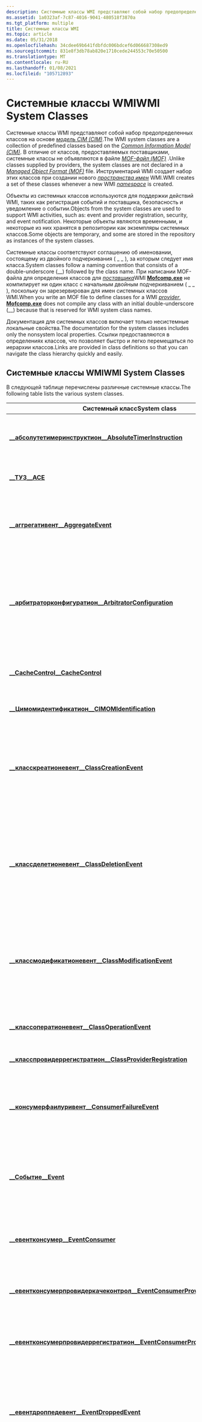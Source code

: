 ```yaml
---
description: Системные классы WMI представляют собой набор предопределенных классов на основе модель CIM (CIM).
ms.assetid: 1a0323af-7c87-4016-9041-480518f3870a
ms.tgt_platform: multiple
title: Системные классы WMI
ms.topic: article
ms.date: 05/31/2018
ms.openlocfilehash: 34cdee69b641fdbfdc006bdcef6d066687308ed9
ms.sourcegitcommit: 831e8f3db78ab820e1710cede244553c70e50500
ms.translationtype: MT
ms.contentlocale: ru-RU
ms.lasthandoff: 01/08/2021
ms.locfileid: "105712893"
---
```

# <a name="wmi-system-classes"></a><span data-ttu-id="26e4c-103">Системные классы WMI</span><span class="sxs-lookup"><span data-stu-id="26e4c-103">WMI System Classes</span></span>

<span data-ttu-id="26e4c-104">Системные классы WMI представляют собой набор предопределенных классов на основе [*модель CIM (CIM)*](gloss-c.md).</span><span class="sxs-lookup"><span data-stu-id="26e4c-104">The WMI system classes are a collection of predefined classes based on the [*Common Information Model (CIM)*](gloss-c.md).</span></span> <span data-ttu-id="26e4c-105">В отличие от классов, предоставляемых поставщиками, системные классы не объявляются в файле [*MOF-файл (MOF)*](gloss-m.md) .</span><span class="sxs-lookup"><span data-stu-id="26e4c-105">Unlike classes supplied by providers, the system classes are not declared in a [*Managed Object Format (MOF)*](gloss-m.md) file.</span></span> <span data-ttu-id="26e4c-106">Инструментарий WMI создает набор этих классов при создании нового [*пространства имен*](gloss-n.md) WMI.</span><span class="sxs-lookup"><span data-stu-id="26e4c-106">WMI creates a set of these classes whenever a new WMI [*namespace*](gloss-n.md) is created.</span></span>

<span data-ttu-id="26e4c-107">Объекты из системных классов используются для поддержки действий WMI, таких как регистрация событий и поставщика, безопасность и уведомление о событии.</span><span class="sxs-lookup"><span data-stu-id="26e4c-107">Objects from the system classes are used to support WMI activities, such as: event and provider registration, security, and event notification.</span></span> <span data-ttu-id="26e4c-108">Некоторые объекты являются временными, и некоторые из них хранятся в репозитории как экземпляры системных классов.</span><span class="sxs-lookup"><span data-stu-id="26e4c-108">Some objects are temporary, and some are stored in the repository as instances of the system classes.</span></span>

<span data-ttu-id="26e4c-109">Системные классы соответствуют соглашению об именовании, состоящему из двойного подчеркивания ( \_ \_ ), за которым следует имя класса.</span><span class="sxs-lookup"><span data-stu-id="26e4c-109">System classes follow a naming convention that consists of a double-underscore (\_\_) followed by the class name.</span></span> <span data-ttu-id="26e4c-110">При написании MOF-файла для определения классов для [*поставщика*](gloss-p.md)WMI [**Mofcomp.exe**](mofcomp.md) не компилирует ни один класс с начальным двойным подчеркиванием ( \_ \_ ), поскольку он зарезервирован для имен системных классов WMI.</span><span class="sxs-lookup"><span data-stu-id="26e4c-110">When you write an MOF file to define classes for a WMI [*provider*](gloss-p.md), [**Mofcomp.exe**](mofcomp.md) does not compile any class with an initial double-underscore (\_\_) because that is reserved for WMI system class names.</span></span>

<span data-ttu-id="26e4c-111">Документация для системных классов включает только несистемные локальные свойства.</span><span class="sxs-lookup"><span data-stu-id="26e4c-111">The documentation for the system classes includes only the nonsystem local properties.</span></span> <span data-ttu-id="26e4c-112">Ссылки предоставляются в определениях классов, что позволяет быстро и легко перемещаться по иерархии классов.</span><span class="sxs-lookup"><span data-stu-id="26e4c-112">Links are provided in class definitions so that you can navigate the class hierarchy quickly and easily.</span></span>

## <a name="wmi-system-classes"></a><span data-ttu-id="26e4c-113">Системные классы WMI</span><span class="sxs-lookup"><span data-stu-id="26e4c-113">WMI System Classes</span></span>

<span data-ttu-id="26e4c-114">В следующей таблице перечислены различные системные классы.</span><span class="sxs-lookup"><span data-stu-id="26e4c-114">The following table lists the various system classes.</span></span>



| <span data-ttu-id="26e4c-115">Системный класс</span><span class="sxs-lookup"><span data-stu-id="26e4c-115">System class</span></span>                                                                         | <span data-ttu-id="26e4c-116">Описание</span><span class="sxs-lookup"><span data-stu-id="26e4c-116">Description</span></span>                                                                                                                                                                                          |
|--------------------------------------------------------------------------------------|------------------------------------------------------------------------------------------------------------------------------------------------------------------------------------------------------|
| [<span data-ttu-id="26e4c-117">**\_\_абсолутетимеринструктион**</span><span class="sxs-lookup"><span data-stu-id="26e4c-117">**\_\_AbsoluteTimerInstruction**</span></span>](--absolutetimerinstruction.md)                   | <span data-ttu-id="26e4c-118">Вызывает создание события на определенную дату в определенное время.</span><span class="sxs-lookup"><span data-stu-id="26e4c-118">Causes an event to be generated on a specific date at a specific time.</span></span>                                                                                                                               |
| [<span data-ttu-id="26e4c-119">**\_\_ТУЗ**</span><span class="sxs-lookup"><span data-stu-id="26e4c-119">**\_\_ACE**</span></span>](--ace.md)                                                             | <span data-ttu-id="26e4c-120">Представляет элемент управления доступом.</span><span class="sxs-lookup"><span data-stu-id="26e4c-120">Represents an access control entry (ACE).</span></span>                                                                                                                                                            |
| [<span data-ttu-id="26e4c-121">**\_\_аггрегативент**</span><span class="sxs-lookup"><span data-stu-id="26e4c-121">**\_\_AggregateEvent**</span></span>](--aggregateevent.md)                                       | <span data-ttu-id="26e4c-122">Представляет статистическое событие нескольких отдельных внутренних или внешних событий.</span><span class="sxs-lookup"><span data-stu-id="26e4c-122">Represents an aggregate event of several individual intrinsic or extrinsic events.</span></span>                                                                                                                   |
| [<span data-ttu-id="26e4c-123">**\_\_арбитраторконфигуратион**</span><span class="sxs-lookup"><span data-stu-id="26e4c-123">**\_\_ArbitratorConfiguration**</span></span>](--arbitratorconfiguration.md)                     | <span data-ttu-id="26e4c-124">Класс конфигурации, ограничивающий внутренние ресурсы, используемые операциями, инициированными клиентами WMI.</span><span class="sxs-lookup"><span data-stu-id="26e4c-124">Configuration class that limits the internal resources that are used by operations initiated by WMI clients.</span></span>                                                                                         |
| [<span data-ttu-id="26e4c-125">**\_\_CacheControl**</span><span class="sxs-lookup"><span data-stu-id="26e4c-125">**\_\_CacheControl**</span></span>](--cachecontrol.md)                                           | <span data-ttu-id="26e4c-126">Определяет, когда WMI должен освободить объект модели COM.</span><span class="sxs-lookup"><span data-stu-id="26e4c-126">Determines when WMI should release a Component Object Model (COM) object.</span></span>                                                                                                                            |
| [<span data-ttu-id="26e4c-127">**\_\_Цимомидентификатион**</span><span class="sxs-lookup"><span data-stu-id="26e4c-127">**\_\_CIMOMIdentification**</span></span>](--cimomidentification.md)                             | <span data-ttu-id="26e4c-128">Описывает локальную установку WMI.</span><span class="sxs-lookup"><span data-stu-id="26e4c-128">Describes the local installation of WMI.</span></span>                                                                                                                                                             |
| [<span data-ttu-id="26e4c-129">**\_\_класскреатионевент**</span><span class="sxs-lookup"><span data-stu-id="26e4c-129">**\_\_ClassCreationEvent**</span></span>](--classcreationevent.md)                               | <span data-ttu-id="26e4c-130">Представляет событие создания класса, которое представляет собой тип [встроенного события](determining-the-type-of-event-to-receive.md) , создаваемого при добавлении нового класса в пространство имен.</span><span class="sxs-lookup"><span data-stu-id="26e4c-130">Represents a class creation event, which is a type of [intrinsic event](determining-the-type-of-event-to-receive.md) generated when a new class is added to the namespace.</span></span>                          |
| [<span data-ttu-id="26e4c-131">**\_\_классделетионевент**</span><span class="sxs-lookup"><span data-stu-id="26e4c-131">**\_\_ClassDeletionEvent**</span></span>](--classdeletionevent.md)                               | <span data-ttu-id="26e4c-132">Представляет событие удаления класса, которое представляет собой тип [встроенного события](determining-the-type-of-event-to-receive.md) , создаваемого при удалении класса из пространства имен.</span><span class="sxs-lookup"><span data-stu-id="26e4c-132">Represents a class deletion event, which is a type of [intrinsic event](determining-the-type-of-event-to-receive.md) generated when a class is removed from the namespace.</span></span>                          |
| [<span data-ttu-id="26e4c-133">**\_\_классмодификатионевент**</span><span class="sxs-lookup"><span data-stu-id="26e4c-133">**\_\_ClassModificationEvent**</span></span>](--classmodificationevent.md)                       | <span data-ttu-id="26e4c-134">Представляет событие изменения класса, которое представляет собой тип [встроенного события](determining-the-type-of-event-to-receive.md) , создаваемого при изменении класса в пространстве имен.</span><span class="sxs-lookup"><span data-stu-id="26e4c-134">Represents a class modification event, which is a type of [intrinsic event](determining-the-type-of-event-to-receive.md) generated when a class is changed in the namespace.</span></span>                        |
| [<span data-ttu-id="26e4c-135">**\_\_классоператионевент**</span><span class="sxs-lookup"><span data-stu-id="26e4c-135">**\_\_ClassOperationEvent**</span></span>](--classoperationevent.md)                             | <span data-ttu-id="26e4c-136">Базовый класс для всех внутренних событий, связанных с классом.</span><span class="sxs-lookup"><span data-stu-id="26e4c-136">A base class for all intrinsic events that relate to a class.</span></span>                                                                                                                                        |
| [<span data-ttu-id="26e4c-137">**\_\_класспровидеррегистратион**</span><span class="sxs-lookup"><span data-stu-id="26e4c-137">**\_\_ClassProviderRegistration**</span></span>](--classproviderregistration.md)                 | <span data-ttu-id="26e4c-138">Регистрирует поставщики классов в WMI.</span><span class="sxs-lookup"><span data-stu-id="26e4c-138">Registers class providers in WMI.</span></span>                                                                                                                                                                    |
| [<span data-ttu-id="26e4c-139">**\_\_консумерфаилуривент**</span><span class="sxs-lookup"><span data-stu-id="26e4c-139">**\_\_ConsumerFailureEvent**</span></span>](--consumerfailureevent.md)                           | <span data-ttu-id="26e4c-140">Представляет вхождение другого события, которое отбрасывается из-за сбоя потребителя событий.</span><span class="sxs-lookup"><span data-stu-id="26e4c-140">Represents the occurrence of some other event that is being dropped because of the failure of an event consumer.</span></span>                                                                                     |
| [<span data-ttu-id="26e4c-141">**\_\_Событие**</span><span class="sxs-lookup"><span data-stu-id="26e4c-141">**\_\_Event**</span></span>](--event.md)                                                         | <span data-ttu-id="26e4c-142">Абстрактный базовый класс, который выступает в качестве родительского класса для всех внутренних и внешних событий.</span><span class="sxs-lookup"><span data-stu-id="26e4c-142">An abstract base class that serves as the parent class for all intrinsic and extrinsic events.</span></span>                                                                                                       |
| [<span data-ttu-id="26e4c-143">**\_\_евентконсумер**</span><span class="sxs-lookup"><span data-stu-id="26e4c-143">**\_\_EventConsumer**</span></span>](--eventconsumer.md)                                         | <span data-ttu-id="26e4c-144">Абстрактный базовый класс, используемый при регистрации постоянного потребителя событий.</span><span class="sxs-lookup"><span data-stu-id="26e4c-144">An abstract base class that is used in the registration of a permanent event consumer.</span></span>                                                                                                               |
| [<span data-ttu-id="26e4c-145">**\_\_евентконсумерпровидеркачеконтрол**</span><span class="sxs-lookup"><span data-stu-id="26e4c-145">**\_\_EventConsumerProviderCacheControl**</span></span>](--eventconsumerprovidercachecontrol.md) | <span data-ttu-id="26e4c-146">Определяет, когда WMI должен освободить поставщик потребителей событий.</span><span class="sxs-lookup"><span data-stu-id="26e4c-146">Determines when WMI should release an event consumer provider.</span></span>                                                                                                                                       |
| [<span data-ttu-id="26e4c-147">**\_\_евентконсумерпровидеррегистратион**</span><span class="sxs-lookup"><span data-stu-id="26e4c-147">**\_\_EventConsumerProviderRegistration**</span></span>](--eventconsumerproviderregistration.md) | <span data-ttu-id="26e4c-148">Регистрирует поставщиков объектов-получателей событий с помощью инструментария WMI.</span><span class="sxs-lookup"><span data-stu-id="26e4c-148">Registers event consumer providers with WMI.</span></span>                                                                                                                                                         |
| [<span data-ttu-id="26e4c-149">**\_\_евентдроппедевент**</span><span class="sxs-lookup"><span data-stu-id="26e4c-149">**\_\_EventDroppedEvent**</span></span>](--eventdroppedevent.md)                                 | <span data-ttu-id="26e4c-150">Представляет вхождение события, которое удаляется.</span><span class="sxs-lookup"><span data-stu-id="26e4c-150">Represents the occurrence of an event that is dropped.</span></span> <span data-ttu-id="26e4c-151">Удаленное событие — это событие, которое не доставляется потребителю события.</span><span class="sxs-lookup"><span data-stu-id="26e4c-151">A dropped event is an event that is not delivered to an event consumer.</span></span>                                                                       |
| [<span data-ttu-id="26e4c-152">**\_\_EventFilter**</span><span class="sxs-lookup"><span data-stu-id="26e4c-152">**\_\_EventFilter**</span></span>](--eventfilter.md)                                             | <span data-ttu-id="26e4c-153">Для регистрации постоянного потребителя событий требуется экземпляр класса System [**\_ \_ EventFilter**](--eventfilter.md) .</span><span class="sxs-lookup"><span data-stu-id="26e4c-153">Registration of a permanent event consumer requires an instance of the [**\_\_EventFilter**](--eventfilter.md) system class.</span></span>                                                                        |
| [<span data-ttu-id="26e4c-154">**\_\_евентженератор**</span><span class="sxs-lookup"><span data-stu-id="26e4c-154">**\_\_EventGenerator**</span></span>](--eventgenerator.md)                                       | <span data-ttu-id="26e4c-155">Выступает в качестве родительского класса для классов, управляющих созданием событий, например [событий таймера](receiving-a-timed-or-repeating-event.md).</span><span class="sxs-lookup"><span data-stu-id="26e4c-155">Serves as a parent class for classes that control the generation of events, such as [timer events](receiving-a-timed-or-repeating-event.md).</span></span>                                                        |
| [<span data-ttu-id="26e4c-156">**\_\_евентпровидеркачеконтрол**</span><span class="sxs-lookup"><span data-stu-id="26e4c-156">**\_\_EventProviderCacheControl**</span></span>](--eventprovidercachecontrol.md)                 | <span data-ttu-id="26e4c-157">Определяет, когда выгружается поставщик событий.</span><span class="sxs-lookup"><span data-stu-id="26e4c-157">Controls when an event provider is unloaded.</span></span>                                                                                                                                                         |
| [<span data-ttu-id="26e4c-158">**\_\_евентпровидеррегистратион**</span><span class="sxs-lookup"><span data-stu-id="26e4c-158">**\_\_EventProviderRegistration**</span></span>](--eventproviderregistration.md)                 | <span data-ttu-id="26e4c-159">Регистрирует поставщики событий в WMI.</span><span class="sxs-lookup"><span data-stu-id="26e4c-159">Registers event providers with WMI.</span></span>                                                                                                                                                                  |
| [<span data-ttu-id="26e4c-160">**\_\_евенткуеуеоверфловевент**</span><span class="sxs-lookup"><span data-stu-id="26e4c-160">**\_\_EventQueueOverflowEvent**</span></span>](--eventqueueoverflowevent.md)                     | <span data-ttu-id="26e4c-161">Сообщает, когда событие удаляется в результате переполнения очереди доставки.</span><span class="sxs-lookup"><span data-stu-id="26e4c-161">Reports when an event is dropped as a result of delivery queue overflow.</span></span>                                                                                                                             |
| [<span data-ttu-id="26e4c-162">**\_\_евентсинккачеконтрол**</span><span class="sxs-lookup"><span data-stu-id="26e4c-162">**\_\_EventSinkCacheControl**</span></span>](--eventsinkcachecontrol.md)                         | <span data-ttu-id="26e4c-163">Используется для определения того, когда WMI освобождает указатель [**ивбемунбаундобжектсинк**](/windows/desktop/api/Wbemprov/nn-wbemprov-iwbemunboundobjectsink) поставщика событий.</span><span class="sxs-lookup"><span data-stu-id="26e4c-163">Used to determine when WMI releases an event consumer provider's [**IWbemUnboundObjectSink**](/windows/desktop/api/Wbemprov/nn-wbemprov-iwbemunboundobjectsink) pointer.</span></span>                                                                   |
| [<span data-ttu-id="26e4c-164">**\_\_екстендедстатус**</span><span class="sxs-lookup"><span data-stu-id="26e4c-164">**\_\_ExtendedStatus**</span></span>](--extendedstatus.md)                                       | <span data-ttu-id="26e4c-165">Используется для передачи подробных сведений о состоянии и ошибке.</span><span class="sxs-lookup"><span data-stu-id="26e4c-165">Used to report detailed status and error information.</span></span>                                                                                                                                                |
| [<span data-ttu-id="26e4c-166">**\_\_екстринсицевент**</span><span class="sxs-lookup"><span data-stu-id="26e4c-166">**\_\_ExtrinsicEvent**</span></span>](--extrinsicevent.md)                                       | <span data-ttu-id="26e4c-167">Выступает в качестве родительского класса для всех определяемых пользователем типов событий, также известных как [внешние события](determining-the-type-of-event-to-receive.md).</span><span class="sxs-lookup"><span data-stu-id="26e4c-167">Serves as a parent class for all user-defined event types, also known as [extrinsic events](determining-the-type-of-event-to-receive.md).</span></span>                                                           |
| [<span data-ttu-id="26e4c-168">**\_\_филтертоконсумербиндинг**</span><span class="sxs-lookup"><span data-stu-id="26e4c-168">**\_\_FilterToConsumerBinding**</span></span>](--filtertoconsumerbinding.md)                     | <span data-ttu-id="26e4c-169">Используется при регистрации постоянных потребителей событий для связывания экземпляра объекта [**\_ \_ евентконсумер**](--eventconsumer.md) с экземпляром [**\_ \_ EventFilter**](--eventfilter.md).</span><span class="sxs-lookup"><span data-stu-id="26e4c-169">Used in the registration of permanent event consumers to relate an instance of the of [**\_\_EventConsumer**](--eventconsumer.md) to an instance of [**\_\_EventFilter**](--eventfilter.md).</span></span>       |
| [<span data-ttu-id="26e4c-170">**\_\_индикатионрелатед**</span><span class="sxs-lookup"><span data-stu-id="26e4c-170">**\_\_IndicationRelated**</span></span>](--indicationrelated.md)                                 | <span data-ttu-id="26e4c-171">Служит родительским классом для всех классов, связанных с событиями.</span><span class="sxs-lookup"><span data-stu-id="26e4c-171">Serves as a parent class for all event-related classes.</span></span>                                                                                                                                              |
| [<span data-ttu-id="26e4c-172">**\_\_инстанцекреатионевент**</span><span class="sxs-lookup"><span data-stu-id="26e4c-172">**\_\_InstanceCreationEvent**</span></span>](--instancecreationevent.md)                         | <span data-ttu-id="26e4c-173">Сообщает о событии создания экземпляра, которое представляет собой тип [внутреннего события](determining-the-type-of-event-to-receive.md) , создаваемого при добавлении нового экземпляра в пространство имен.</span><span class="sxs-lookup"><span data-stu-id="26e4c-173">Reports an instance creation event, which is a type of [intrinsic event](determining-the-type-of-event-to-receive.md) that is generated when a new instance is added to the namespace.</span></span>              |
| [<span data-ttu-id="26e4c-174">**\_\_инстанцеделетионевент**</span><span class="sxs-lookup"><span data-stu-id="26e4c-174">**\_\_InstanceDeletionEvent**</span></span>](--instancedeletionevent.md)                         | <span data-ttu-id="26e4c-175">Сообщает о событии удаления экземпляра, которое представляет собой тип [встроенного события](determining-the-type-of-event-to-receive.md) , создаваемого при удалении экземпляра из пространства имен.</span><span class="sxs-lookup"><span data-stu-id="26e4c-175">Reports an instance deletion event, which is a type of [intrinsic event](determining-the-type-of-event-to-receive.md) generated when an instance is deleted from the namespace.</span></span>                     |
| [<span data-ttu-id="26e4c-176">**\_\_инстанцемодификатионевент**</span><span class="sxs-lookup"><span data-stu-id="26e4c-176">**\_\_InstanceModificationEvent**</span></span>](--instancemodificationevent.md)                 | <span data-ttu-id="26e4c-177">Сообщает о событии изменения экземпляра, которое представляет собой тип [внутреннего события](determining-the-type-of-event-to-receive.md) , создаваемого при изменении экземпляра в пространстве имен.</span><span class="sxs-lookup"><span data-stu-id="26e4c-177">Reports an instance modification event, which is a type of [intrinsic event](determining-the-type-of-event-to-receive.md) generated when an instance changes in the namespace.</span></span>                      |
| [<span data-ttu-id="26e4c-178">**\_\_инстанцеоператионевент**</span><span class="sxs-lookup"><span data-stu-id="26e4c-178">**\_\_InstanceOperationEvent**</span></span>](--instanceoperationevent.md)                       | <span data-ttu-id="26e4c-179">Служит базовым классом для всех внутренних событий, связанных с экземпляром.</span><span class="sxs-lookup"><span data-stu-id="26e4c-179">Serves as a base class for all intrinsic events that relate to an instance.</span></span>                                                                                                                          |
| [<span data-ttu-id="26e4c-180">**\_\_инстанцепровидеррегистратион**</span><span class="sxs-lookup"><span data-stu-id="26e4c-180">**\_\_InstanceProviderRegistration**</span></span>](--instanceproviderregistration.md)           | <span data-ttu-id="26e4c-181">Регистрирует поставщиков экземпляров в WMI.</span><span class="sxs-lookup"><span data-stu-id="26e4c-181">Registers instance providers in WMI.</span></span>                                                                                                                                                                 |
| [<span data-ttu-id="26e4c-182">**\_\_интервалтимеринструктион**</span><span class="sxs-lookup"><span data-stu-id="26e4c-182">**\_\_IntervalTimerInstruction**</span></span>](--intervaltimerinstruction.md)                   | <span data-ttu-id="26e4c-183">Создает события с интервалами, аналогично сообщению [**\_ таймера WM**](/windows/desktop/winmsg/wm-timer) в программировании Windows.</span><span class="sxs-lookup"><span data-stu-id="26e4c-183">Generates events at intervals, similar to a [**WM\_TIMER**](/windows/desktop/winmsg/wm-timer) message in Windows programming.</span></span>                                                                                         |
| [<span data-ttu-id="26e4c-184">**\_\_месодинвокатионевент**</span><span class="sxs-lookup"><span data-stu-id="26e4c-184">**\_\_MethodInvocationEvent**</span></span>](--methodinvocationevent.md)                         | <span data-ttu-id="26e4c-185">Этот класс не реализован.</span><span class="sxs-lookup"><span data-stu-id="26e4c-185">This class is not implemented.</span></span>                                                                                                                                                                       |
| [<span data-ttu-id="26e4c-186">**\_\_месодпровидеррегистратион**</span><span class="sxs-lookup"><span data-stu-id="26e4c-186">**\_\_MethodProviderRegistration**</span></span>](--methodproviderregistration.md)               | <span data-ttu-id="26e4c-187">Регистрирует поставщики методов с помощью инструментария WMI.</span><span class="sxs-lookup"><span data-stu-id="26e4c-187">Registers method providers with WMI.</span></span>                                                                                                                                                                 |
| [<span data-ttu-id="26e4c-188">**\_\_Пространство имен**</span><span class="sxs-lookup"><span data-stu-id="26e4c-188">**\_\_Namespace**</span></span>](--namespace.md)                                                 | <span data-ttu-id="26e4c-189">Представляет пространство имен WMI.</span><span class="sxs-lookup"><span data-stu-id="26e4c-189">Represents a WMI namespace.</span></span>                                                                                                                                                                          |
| [<span data-ttu-id="26e4c-190">**\_\_намеспацекреатионевент**</span><span class="sxs-lookup"><span data-stu-id="26e4c-190">**\_\_NamespaceCreationEvent**</span></span>](--namespacecreationevent.md)                       | <span data-ttu-id="26e4c-191">Сообщает о событии создания пространства имен, которое представляет собой тип [встроенного события](determining-the-type-of-event-to-receive.md) , создаваемого при добавлении нового пространства имен к текущему пространству имен.</span><span class="sxs-lookup"><span data-stu-id="26e4c-191">Reports a namespace creation event, which is a type of [intrinsic event](determining-the-type-of-event-to-receive.md) generated when a new namespace is added to the current namespace.</span></span>             |
| [<span data-ttu-id="26e4c-192">**\_\_намеспацеделетионевент**</span><span class="sxs-lookup"><span data-stu-id="26e4c-192">**\_\_NamespaceDeletionEvent**</span></span>](--namespacedeletionevent.md)                       | <span data-ttu-id="26e4c-193">Сообщает о событии удаления пространства имен, которое представляет собой тип [внутреннего события](determining-the-type-of-event-to-receive.md) , создаваемого при удалении подпространства имен из текущего пространства имен.</span><span class="sxs-lookup"><span data-stu-id="26e4c-193">Reports a namespace deletion event, which is a type of [intrinsic event](determining-the-type-of-event-to-receive.md) that is generated when a sub-namespace is removed from the current namespace.</span></span> |
| [<span data-ttu-id="26e4c-194">**\_\_намеспацемодификатионевент**</span><span class="sxs-lookup"><span data-stu-id="26e4c-194">**\_\_NamespaceModificationEvent**</span></span>](--namespacemodificationevent.md)               | <span data-ttu-id="26e4c-195">Сообщает о событии изменения пространства имен, которое представляет собой тип [внутреннего события](determining-the-type-of-event-to-receive.md) , создаваемого при изменении пространства имен.</span><span class="sxs-lookup"><span data-stu-id="26e4c-195">Reports a namespace modification event, which is a type of [intrinsic event](determining-the-type-of-event-to-receive.md) that is generated when a namespace is modified.</span></span>                           |
| [<span data-ttu-id="26e4c-196">**\_\_намеспацеоператионевент**</span><span class="sxs-lookup"><span data-stu-id="26e4c-196">**\_\_NamespaceOperationEvent**</span></span>](--namespaceoperationevent.md)                     | <span data-ttu-id="26e4c-197">Базовый класс для всех внутренних событий, связанных с пространством имен.</span><span class="sxs-lookup"><span data-stu-id="26e4c-197">A base class for all intrinsic events that relate to a namespace.</span></span>                                                                                                                                    |
| [<span data-ttu-id="26e4c-198">**\_\_нотифистатус**</span><span class="sxs-lookup"><span data-stu-id="26e4c-198">**\_\_NotifyStatus**</span></span>](--notifystatus.md)                                           | <span data-ttu-id="26e4c-199">Выступает в качестве родительского класса для классов ошибок, определяемых поставщиком.</span><span class="sxs-lookup"><span data-stu-id="26e4c-199">Serves as the parent class for provider-defined error classes.</span></span>                                                                                                                                       |
| [<span data-ttu-id="26e4c-200">**\_\_NTLMUser9X**</span><span class="sxs-lookup"><span data-stu-id="26e4c-200">**\_\_NTLMUser9X**</span></span>](--ntlmuser9x.md)                                               | <span data-ttu-id="26e4c-201">Управляет удаленным доступом к компьютеру, на котором работают неподдерживаемые версии Windows.</span><span class="sxs-lookup"><span data-stu-id="26e4c-201">Controls remote access to a computer running unsupported versions of Windows.</span></span>                                                                                                                        |
| [<span data-ttu-id="26e4c-202">**\_\_обжектпровидеркачеконтрол**</span><span class="sxs-lookup"><span data-stu-id="26e4c-202">**\_\_ObjectProviderCacheControl**</span></span>](--objectprovidercachecontrol.md)               | <span data-ttu-id="26e4c-203">Определяет, когда выгружается поставщик класса или экземпляра.</span><span class="sxs-lookup"><span data-stu-id="26e4c-203">Controls when a class or instance provider is unloaded.</span></span>                                                                                                                                              |
| [<span data-ttu-id="26e4c-204">**\_\_обжектпровидеррегистратион**</span><span class="sxs-lookup"><span data-stu-id="26e4c-204">**\_\_ObjectProviderRegistration**</span></span>](--objectproviderregistration.md)               | <span data-ttu-id="26e4c-205">Выступает в качестве родителя для классов, которые используются для регистрации поставщиков классов и экземпляров в WMI.</span><span class="sxs-lookup"><span data-stu-id="26e4c-205">Serves as the parent for classes that are used to register class and instance providers in WMI.</span></span>                                                                                                      |
| [<span data-ttu-id="26e4c-206">**\_\_Вход**</span><span class="sxs-lookup"><span data-stu-id="26e4c-206">**\_\_PARAMETERS**</span></span>](--parameters.md)                                               | <span data-ttu-id="26e4c-207">Определяет входные и выходные параметры для методов.</span><span class="sxs-lookup"><span data-stu-id="26e4c-207">Defines the input and output parameters for methods.</span></span>                                                                                                                                                 |
| [<span data-ttu-id="26e4c-208">**\_\_пропертипровидеркачеконтрол**</span><span class="sxs-lookup"><span data-stu-id="26e4c-208">**\_\_PropertyProviderCacheControl**</span></span>](--propertyprovidercachecontrol.md)           | <span data-ttu-id="26e4c-209">Управляет кэшем при выгрузке поставщика свойств.</span><span class="sxs-lookup"><span data-stu-id="26e4c-209">Controls the cache when a property provider is unloaded.</span></span>                                                                                                                                             |
| [<span data-ttu-id="26e4c-210">**\_\_пропертипровидеррегистратион**</span><span class="sxs-lookup"><span data-stu-id="26e4c-210">**\_\_PropertyProviderRegistration**</span></span>](--propertyproviderregistration.md)           | <span data-ttu-id="26e4c-211">Регистрирует поставщики свойств в WMI.</span><span class="sxs-lookup"><span data-stu-id="26e4c-211">Registers property providers in WMI.</span></span>                                                                                                                                                                 |
| [<span data-ttu-id="26e4c-212">**\_\_Поставщик**</span><span class="sxs-lookup"><span data-stu-id="26e4c-212">**\_\_Provider**</span></span>](--provider.md)                                                   | <span data-ttu-id="26e4c-213">Выступает в качестве родительского класса для системного класса [**\_ \_ Win32Provider**](--win32provider.md) .</span><span class="sxs-lookup"><span data-stu-id="26e4c-213">Serves as the parent class for the [**\_\_Win32Provider**](--win32provider.md) system class.</span></span>                                                                                                        |
| [<span data-ttu-id="26e4c-214">**\_\_провидерхосткуотаконфигуратион**</span><span class="sxs-lookup"><span data-stu-id="26e4c-214">**\_\_ProviderHostQuotaConfiguration**</span></span>](--providerhostquotaconfiguration.md)       | <span data-ttu-id="26e4c-215">Позволяет устанавливать ограничения на использование системных ресурсов в процессе узла.</span><span class="sxs-lookup"><span data-stu-id="26e4c-215">Allows limits to be set on host process usage of system resources.</span></span>                                                                                                                                   |
| [<span data-ttu-id="26e4c-216">**\_\_провидеррегистратион**</span><span class="sxs-lookup"><span data-stu-id="26e4c-216">**\_\_ProviderRegistration**</span></span>](--providerregistration.md)                           | <span data-ttu-id="26e4c-217">Выступает в качестве родительского класса для классов регистрации для различных типов поставщиков.</span><span class="sxs-lookup"><span data-stu-id="26e4c-217">Serves as the parent class for registration classes for various types of providers.</span></span>                                                                                                                  |
| [<span data-ttu-id="26e4c-218">**\_\_SecurityDescriptor**</span><span class="sxs-lookup"><span data-stu-id="26e4c-218">**\_\_SecurityDescriptor**</span></span>](--securitydescriptor.md)                               | <span data-ttu-id="26e4c-219">Представляет [*дескриптор безопасности*](/windows/desktop/SecGloss/s-gly).</span><span class="sxs-lookup"><span data-stu-id="26e4c-219">Represents a [*security descriptor*](/windows/desktop/SecGloss/s-gly).</span></span>                                                                            |
| [<span data-ttu-id="26e4c-220">**\_\_секуритирелатедкласс**</span><span class="sxs-lookup"><span data-stu-id="26e4c-220">**\_\_SecurityRelatedClass**</span></span>](--securityrelatedclass.md)                           | <span data-ttu-id="26e4c-221">Служит родительским классом для всех типов классов безопасности.</span><span class="sxs-lookup"><span data-stu-id="26e4c-221">Serves as a parent class for all types of security classes.</span></span>                                                                                                                                          |
| [<span data-ttu-id="26e4c-222">**\_\_системкласс**</span><span class="sxs-lookup"><span data-stu-id="26e4c-222">**\_\_SystemClass**</span></span>](--systemclass.md)                                             | <span data-ttu-id="26e4c-223">Базовый класс, от которого наследуются большинство системных классов.</span><span class="sxs-lookup"><span data-stu-id="26e4c-223">Base class from which most system classes derive.</span></span>                                                                                                                                                    |
| [<span data-ttu-id="26e4c-224">**\_\_системевент**</span><span class="sxs-lookup"><span data-stu-id="26e4c-224">**\_\_SystemEvent**</span></span>](--systemevent.md)                                             | <span data-ttu-id="26e4c-225">Представляет системное событие.</span><span class="sxs-lookup"><span data-stu-id="26e4c-225">Represents a system event.</span></span>                                                                                                                                                                           |
| [<span data-ttu-id="26e4c-226">**\_\_системсекурити**</span><span class="sxs-lookup"><span data-stu-id="26e4c-226">**\_\_SystemSecurity**</span></span>](--systemsecurity.md)                                       | <span data-ttu-id="26e4c-227">Содержит методы, позволяющие получать доступ и изменять параметры безопасности для пространства имен.</span><span class="sxs-lookup"><span data-stu-id="26e4c-227">Contains methods that let you access and modify the security settings for a namespace.</span></span>                                                                                                               |
| [<span data-ttu-id="26e4c-228">**\_\_сиснамеспаце**</span><span class="sxs-lookup"><span data-stu-id="26e4c-228">**\_\_thisNAMESPACE**</span></span>](--thisnamespace.md)                                         | <span data-ttu-id="26e4c-229">Содержит права доступа для пространства имен в виде дескриптора безопасности.</span><span class="sxs-lookup"><span data-stu-id="26e4c-229">Holds the security rights for the namespace in the form of a security descriptor.</span></span>                                                                                                                    |
| [<span data-ttu-id="26e4c-230">**\_\_тимеревент**</span><span class="sxs-lookup"><span data-stu-id="26e4c-230">**\_\_TimerEvent**</span></span>](--timerevent.md)                                               | <span data-ttu-id="26e4c-231">Сообщает о событии, созданном инструментарием WMI в ответ на запрос пользовательского таймера на событие интервала или на абсолютное событие таймера.</span><span class="sxs-lookup"><span data-stu-id="26e4c-231">Reports an event generated by WMI in response to a consumer's request for an interval timer event or an absolute timer event.</span></span>                                                                        |
| [<span data-ttu-id="26e4c-232">**\_\_тимеринструктион**</span><span class="sxs-lookup"><span data-stu-id="26e4c-232">**\_\_TimerInstruction**</span></span>](--timerinstruction.md)                                   | <span data-ttu-id="26e4c-233">Указывает инструкции по созданию [событий таймера](receiving-a-timed-or-repeating-event.md) для потребителей.</span><span class="sxs-lookup"><span data-stu-id="26e4c-233">Specifies instructions on how [timer events](receiving-a-timed-or-repeating-event.md) should be generated for consumers.</span></span>                                                                            |
| [<span data-ttu-id="26e4c-234">**\_\_тимернекстфиринг**</span><span class="sxs-lookup"><span data-stu-id="26e4c-234">**\_\_TimerNextFiring**</span></span>](--timernextfiring.md)                                     | <span data-ttu-id="26e4c-235">Зарезервировано для использования операционной системой.</span><span class="sxs-lookup"><span data-stu-id="26e4c-235">Reserved for operating system use.</span></span>                                                                                                                                                                   |
| [<span data-ttu-id="26e4c-236">**\_\_Доверенное лицо**</span><span class="sxs-lookup"><span data-stu-id="26e4c-236">**\_\_Trustee**</span></span>](--trustee.md)                                                     | <span data-ttu-id="26e4c-237">Представляет [*доверенное лицо*](/windows/desktop/SecGloss/t-gly).</span><span class="sxs-lookup"><span data-stu-id="26e4c-237">Represents a [*trustee*](/windows/desktop/SecGloss/t-gly).</span></span> <span data-ttu-id="26e4c-238">Можно использовать либо имя, либо идентификатор безопасности (массив байтов).</span><span class="sxs-lookup"><span data-stu-id="26e4c-238">Either a name or a SID (byte array) can be used.</span></span>                                                               |
| [<span data-ttu-id="26e4c-239">**\_\_Win32Provider**</span><span class="sxs-lookup"><span data-stu-id="26e4c-239">**\_\_Win32Provider**</span></span>](--win32provider.md)                                         | <span data-ttu-id="26e4c-240">Регистрирует сведения о физической реализации поставщика в WMI.</span><span class="sxs-lookup"><span data-stu-id="26e4c-240">Registers information about a provider's physical implementation in WMI.</span></span>                                                                                                                             |



 

 

 
